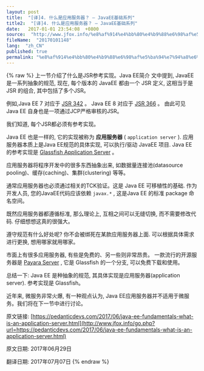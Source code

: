 ```yaml
---
layout: post
title:  "[译]4. 什么是应用服务器？ – JavaEE基础系列"
title2:  "[译]4. 什么是应用服务器？ – JavaEE基础系列"
date:   2017-01-01 23:54:08  +0800
source:  "http://www.jfox.info/%e8%af%914%e4%bb%80%e4%b9%88%e6%98%af%e5%ba%94%e7%94%a8%e6%9c%8d%e5%8a%a1%e5%99%a8javaee%e5%9f%ba%e7%a1%80%e7%b3%bb%e5%88%97.html"
fileName:  "20170101148"
lang:  "zh_CN"
published: true
permalink: "%e8%af%914%e4%bb%80%e4%b9%88%e6%98%af%e5%ba%94%e7%94%a8%e6%9c%8d%e5%8a%a1%e5%99%a8javaee%e5%9f%ba%e7%a1%80%e7%b3%bb%e5%88%97.html"
---
```

{% raw %}
上一节介绍了什么是JSR参考实现。Java EE简介 文中提到, JavaEE 是一系列抽象的规范, 现在, 每个版本的 JavaEE 都由一个 JSR 定义, 这相当于是 JSR 的组合, 其中包括了多个JSR。 

 例如,Java EE 7 对应于 [JSR 342](http://www.jfox.info/go.php?url=https://www.jcp.org/en/jsr/detail?id=342) 。 Java EE 8 对应于 [JSR 366](http://www.jfox.info/go.php?url=https://www.jcp.org/en/jsr/detail?id=366) 。 由此可见 Java EE 自身也是一项通过JCP严格审核的JSR。 

我们知道, 每个JSR都必须有参考实现。

 Java EE 也是一样的, 它的实现被称为 **应用服务器** ( `application server` ). 应用服务器本质上是Java EE规范的具体实现, 可以执行/驱动 JavaEE 项目. Java EE 的参考实现是 [Glassfish Application Server](http://www.jfox.info/go.php?url=https://github.com/javaee/glassfish) 。 

应用服务器将程序开发中的很多东西抽象出来, 如数据量连接池(datasource pooling)、缓存(caching)、集群(clustering) 等等。

 通常应用服务器也必须通过相关的TCK验证。这是 Java EE 可移植性的基础. 作为开发人员, 您的JavaEE代码应该依赖 `javax.*` , 这是Java EE 的标准 package 命名空间。 

既然应用服务器都遵循标准, 那么理论上, 互相之间可以无缝切换, 而不需要修改代码. 仔细想想这真的很强大。

遵守规范有什么好处呢? 你不会被绑死在某款应用服务器上面. 可以根据具体需求进行更换, 想用哪家就用哪家。

 市面上有很多应用服务器, 有些是免费的、另一些则非常昂贵。 一款流行的开源服务器是 [Payara Server](http://www.jfox.info/go.php?url=http://payara.fish) , 它是 Glassfish 的一个分支, 可以免费下载和使用。 

 总结一下: Java EE 是种抽象的规范, 其具体实现是应用服务器(application server). 参考实现是 Glassfish。 

近年来, 微服务非常火爆, 有一种观点认为, Java EE应用服务器并不适用于微服务。我们将在下一节中进行讨论。

 原文链接: [https://pedanticdevs.com/2017/06/java-ee-fundamentals-what-is-an-application-server.html](http://www.jfox.info/go.php?url=https://pedanticdevs.com/2017/06/java-ee-fundamentals-what-is-an-application-server.html)

原文日期: 2017年06月29日

翻译日期: 2017年07月07日
{% endraw %}